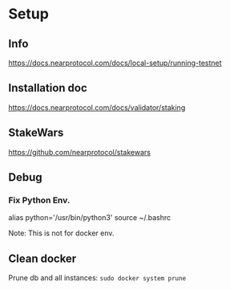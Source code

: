 # Setup 

## Info
https://docs.nearprotocol.com/docs/local-setup/running-testnet

## Installation doc
https://docs.nearprotocol.com/docs/validator/staking

## StakeWars

https://github.com/nearprotocol/stakewars

## Debug 

### Fix Python Env.
alias python='/usr/bin/python3'
source ~/.bashrc

Note: This is not for docker env. 

## Clean docker

Prune db and all instances: `sudo docker system prune`
